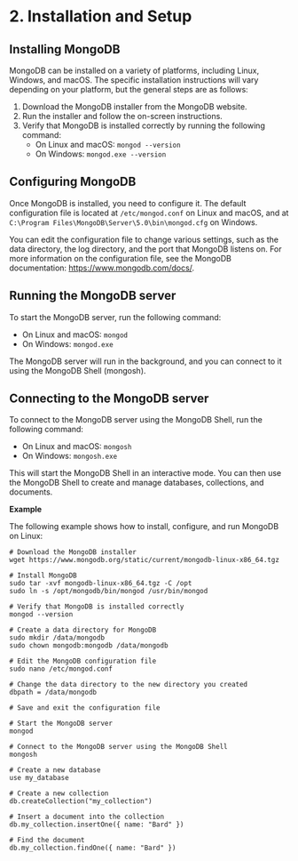 # 2. Installation and Setup

## **Installing MongoDB**

MongoDB can be installed on a variety of platforms, including Linux, Windows, and macOS. The specific installation instructions will vary depending on your platform, but the general steps are as follows:

1. Download the MongoDB installer from the MongoDB website.
2. Run the installer and follow the on-screen instructions.
3. Verify that MongoDB is installed correctly by running the following command:
    * On Linux and macOS: `mongod --version`
    * On Windows: `mongod.exe --version`

## **Configuring MongoDB**

Once MongoDB is installed, you need to configure it. The default configuration file is located at `/etc/mongod.conf` on Linux and macOS, and at `C:\Program Files\MongoDB\Server\5.0\bin\mongod.cfg` on Windows.

You can edit the configuration file to change various settings, such as the data directory, the log directory, and the port that MongoDB listens on. For more information on the configuration file, see the MongoDB documentation: https://www.mongodb.com/docs/.

## **Running the MongoDB server**

To start the MongoDB server, run the following command:
* On Linux and macOS: `mongod`
* On Windows: `mongod.exe`

The MongoDB server will run in the background, and you can connect to it using the MongoDB Shell (mongosh).

## **Connecting to the MongoDB server**

To connect to the MongoDB server using the MongoDB Shell, run the following command:
* On Linux and macOS: `mongosh`
* On Windows: `mongosh.exe`

This will start the MongoDB Shell in an interactive mode. You can then use the MongoDB Shell to create and manage databases, collections, and documents.

**Example**

The following example shows how to install, configure, and run MongoDB on Linux:

```
# Download the MongoDB installer
wget https://www.mongodb.org/static/current/mongodb-linux-x86_64.tgz

# Install MongoDB
sudo tar -xvf mongodb-linux-x86_64.tgz -C /opt
sudo ln -s /opt/mongodb/bin/mongod /usr/bin/mongod

# Verify that MongoDB is installed correctly
mongod --version

# Create a data directory for MongoDB
sudo mkdir /data/mongodb
sudo chown mongodb:mongodb /data/mongodb

# Edit the MongoDB configuration file
sudo nano /etc/mongod.conf

# Change the data directory to the new directory you created
dbpath = /data/mongodb

# Save and exit the configuration file

# Start the MongoDB server
mongod

# Connect to the MongoDB server using the MongoDB Shell
mongosh

# Create a new database
use my_database

# Create a new collection
db.createCollection("my_collection")

# Insert a document into the collection
db.my_collection.insertOne({ name: "Bard" })

# Find the document
db.my_collection.findOne({ name: "Bard" })
```
